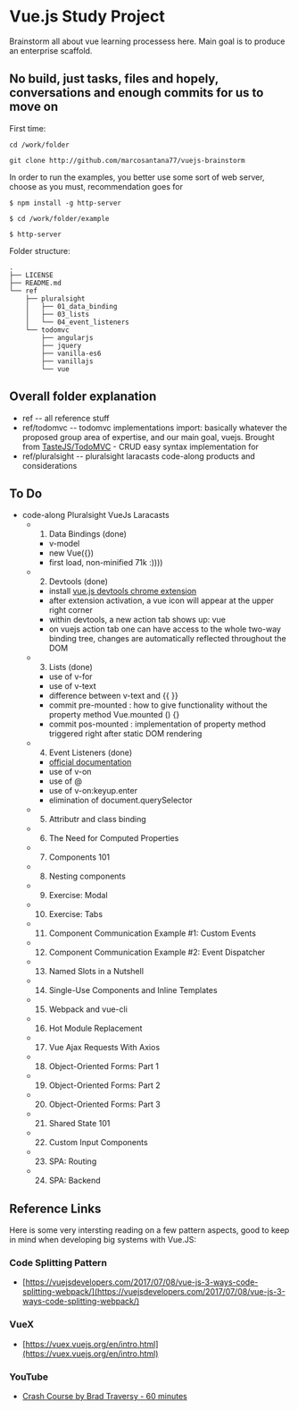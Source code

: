 # Vue.js Study Project

Brainstorm all about vue learning processess here. Main goal is to produce an enterprise scaffold. 



## No build, just tasks, files and hopely, conversations and enough commits for us to move on

First time:
```
cd /work/folder

git clone http://github.com/marcosantana77/vuejs-brainstorm

```

In order to run the examples, you better use some sort of web server, choose as you must, recommendation goes for 

```
$ npm install -g http-server

$ cd /work/folder/example

$ http-server 

```


Folder structure:
```
.
├── LICENSE
├── README.md
└── ref
    ├── pluralsight
    │   ├── 01_data_binding
    │   ├── 03_lists
    │   └── 04_event_listeners
    └── todomvc
        ├── angularjs
        ├── jquery
        ├── vanilla-es6
        ├── vanillajs
        └── vue
```


## Overall folder explanation 

- ref -- all reference stuff
- ref/todomvc -- todomvc implementations import: basically whatever the proposed group area of expertise, and our main goal, vuejs. Brought from  [TasteJS/TodoMVC](https://github.com/tastejs/todomvc/tree/master/examples/) - CRUD easy syntax implementation for 
- ref/pluralsight -- pluralsight laracasts code-along products and considerations


## To Do

- code-along Pluralsight VueJs Laracasts
  - 01. Data Bindings (done)
    - v-model
    - new Vue({})
    - first load, non-minified 71k :))))

  - 2. Devtools (done)
    - install [vue.js devtools chrome extension](https://github.com/vuejs/vue-devtools)
    - after extension activation, a vue icon will appear at the upper right corner
    - within devtools, a new action tab shows up: vue
    - on vuejs action tab one can have access to the whole two-way binding tree, changes are automatically reflected throughout the DOM
  - 3. Lists (done)
    - use of v-for
    - use of v-text 
    - difference between v-text and {{ }}
    - commit pre-mounted : how to give functionality without the property method Vue.mounted () {}
    - commit pos-mounted : implementation of property method triggered right after static DOM rendering
  - 4. Event Listeners (done)
    - [official documentation](https://vuejs.org/v2/guide/events.html)
    - use of v-on
    - use of @<event-name>
    - use of v-on:keyup.enter 
    - elimination of document.querySelector 
  - 5. Attributr and class binding
  - 6. The Need for Computed Properties
  - 7. Components 101
  - 8. Nesting components
  - 9. Exercise: Modal
  - 10. Exercise: Tabs
  - 11. Component Communication Example #1: Custom Events
  - 12. Component Communication Example #2: Event Dispatcher
  - 13. Named Slots in a Nutshell
  - 14. Single-Use Components and Inline Templates
  - 15. Webpack and vue-cli
  - 16. Hot Module Replacement
  - 17. Vue Ajax Requests With Axios
  - 18. Object-Oriented Forms: Part 1
  - 19. Object-Oriented Forms: Part 2
  - 20. Object-Oriented Forms: Part 3
  - 21. Shared State 101
  - 22. Custom Input Components
  - 23. SPA: Routing
  - 24. SPA: Backend



## Reference Links

Here is some very intersting reading on a few pattern aspects, good to keep in mind when developing big systems with Vue.JS:

### Code Splitting Pattern

  - [https://vuejsdevelopers.com/2017/07/08/vue-js-3-ways-code-splitting-webpack/](https://vuejsdevelopers.com/2017/07/08/vue-js-3-ways-code-splitting-webpack/)

### VueX

  - [https://vuex.vuejs.org/en/intro.html](https://vuex.vuejs.org/en/intro.html)


### YouTube
  - [Crash Course by Brad Traversy - 60 minutes](https://www.youtube.com/watch?v=z6hQqgvGI4Y)

